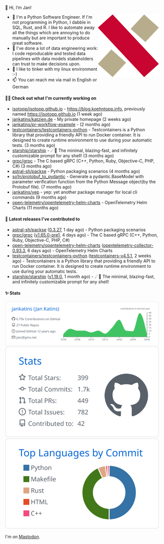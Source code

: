 👋 Hi, I’m Jan!

<img align="right" src="https://raw.githubusercontent.com/kreuzwerkerbot/kreuzwerkerbot/master/assets/xw.png" width="200">

- 🌱 I'm a Python Software Engineer. If I'm not programming in Python, I dabble in SQL, Rust, and R. 
  I like to automate away all the things which are annoying to do manually but are important to produce great software.
- 💪 I've done a lot of data engineering work: I code reproducable and tested data pipelines with 
  data models stakeholders can trust to make decisions upon.
- 💞️ I like to tinker with my linux environment :-)
- 📫 You can reach me via mail in English or German

#### 👩‍💻 Check out what I'm currently working on

- [isotopp/isotopp.github.io](https://github.com/isotopp/isotopp.github.io) - https://blog.koehntopp.info, previously named https://isotopp.github.io (1 week ago)
- [jankatins/katzien.de](https://github.com/jankatins/katzien.de) - My private homepage (2 weeks ago)
- [jankatins/pr-workflow-example](https://github.com/jankatins/pr-workflow-example) -  (2 months ago)
- [testcontainers/testcontainers-python](https://github.com/testcontainers/testcontainers-python) - Testcontainers is a Python library that providing a friendly API to run Docker container. It is designed to create runtime environment to use during your automatic tests. (3 months ago)
- [starship/starship](https://github.com/starship/starship) - ☄🌌️  The minimal, blazing-fast, and infinitely customizable prompt for any shell! (3 months ago)
- [grpc/grpc](https://github.com/grpc/grpc) - The C based gRPC (C&#43;&#43;, Python, Ruby, Objective-C, PHP, C#) (3 months ago)
- [astral-sh/packse](https://github.com/astral-sh/packse) - Python packaging scenarios (4 months ago)
- [so1n/protobuf_to_pydantic](https://github.com/so1n/protobuf_to_pydantic) - Generate a pydantic.BaseModel with parameter verification function from the Python Message object(by the Protobuf file). (7 months ago)
- [jankatins/yep](https://github.com/jankatins/yep) - yep: yet another package manager for local cli commands (9 months ago)
- [open-telemetry/opentelemetry-helm-charts](https://github.com/open-telemetry/opentelemetry-helm-charts) - OpenTelemetry Helm Charts (11 months ago)

#### 🔭 Latest releases I've contributed to

- [astral-sh/packse](https://github.com/astral-sh/packse) ([0.3.27](https://github.com/astral-sh/packse/releases/tag/0.3.27), 1 day ago) - Python packaging scenarios
- [grpc/grpc](https://github.com/grpc/grpc) ([v1.65.0-pre1](https://github.com/grpc/grpc/releases/tag/v1.65.0-pre1), 4 days ago) - The C based gRPC (C&#43;&#43;, Python, Ruby, Objective-C, PHP, C#)
- [open-telemetry/opentelemetry-helm-charts](https://github.com/open-telemetry/opentelemetry-helm-charts) ([opentelemetry-collector-0.93.3](https://github.com/open-telemetry/opentelemetry-helm-charts/releases/tag/opentelemetry-collector-0.93.3), 6 days ago) - OpenTelemetry Helm Charts
- [testcontainers/testcontainers-python](https://github.com/testcontainers/testcontainers-python) ([testcontainers-v4.5.1](https://github.com/testcontainers/testcontainers-python/releases/tag/testcontainers-v4.5.1), 2 weeks ago) - Testcontainers is a Python library that providing a friendly API to run Docker container. It is designed to create runtime environment to use during your automatic tests.
- [starship/starship](https://github.com/starship/starship) ([v1.19.0](https://github.com/starship/starship/releases/tag/v1.19.0), 1 month ago) - ☄🌌️  The minimal, blazing-fast, and infinitely customizable prompt for any shell!


#### ✨ Stats

  [![](https://raw.githubusercontent.com/jankatins/jankatins/master/profile-summary-card-output/github/0-profile-details.svg)](https://github.com/vn7n24fzkq/github-profile-summary-cards)
  [![](https://raw.githubusercontent.com/jankatins/jankatins/master/profile-summary-card-output/github/3-stats.svg)](https://github.com/vn7n24fzkq/github-profile-summary-cards)
  [![](https://raw.githubusercontent.com/jankatins/jankatins/master/profile-summary-card-output/github/2-most-commit-language.svg)](https://github.com/vn7n24fzkq/github-profile-summary-cards)

I'm on <a rel="me" href="https://fosstodon.org/@jankatins">Mastodon</a>.
